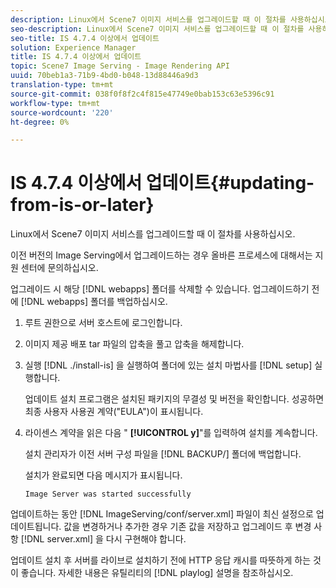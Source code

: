 ```yaml
---
description: Linux에서 Scene7 이미지 서비스를 업그레이드할 때 이 절차를 사용하십시오.
seo-description: Linux에서 Scene7 이미지 서비스를 업그레이드할 때 이 절차를 사용하십시오.
seo-title: IS 4.7.4 이상에서 업데이트
solution: Experience Manager
title: IS 4.7.4 이상에서 업데이트
topic: Scene7 Image Serving - Image Rendering API
uuid: 70beb1a3-71b9-4bd0-b048-13d88446a9d3
translation-type: tm+mt
source-git-commit: 038f0f8f2c4f815e47749e0bab153c63e5396c91
workflow-type: tm+mt
source-wordcount: '220'
ht-degree: 0%

---
```



# IS 4.7.4 이상에서 업데이트{#updating-from-is-or-later}

Linux에서 Scene7 이미지 서비스를 업그레이드할 때 이 절차를 사용하십시오.

이전 버전의 Image Serving에서 업그레이드하는 경우 올바른 프로세스에 대해서는 지원 센터에 문의하십시오.

업그레이드 시 해당 [!DNL webapps] 폴더를 삭제할 수 있습니다. 업그레이드하기 전에 [!DNL webapps] 폴더를 백업하십시오.

1. 루트 권한으로 서버 호스트에 로그인합니다.
1. 이미지 제공 배포 tar 파일의 압축을 풀고 압축을 해제합니다.
1. 실행 [!DNL ./install-is] 을 실행하여 폴더에 있는 설치 마법사를 [!DNL setup] 실행합니다.

   업데이트 설치 프로그램은 설치된 패키지의 무결성 및 버전을 확인합니다. 성공하면 최종 사용자 사용권 계약(&quot;EULA&quot;)이 표시됩니다.
1. 라이센스 계약을 읽은 다음 &quot; **[!UICONTROL y]**&quot;를 입력하여 설치를 계속합니다.

   설치 관리자가 이전 서버 구성 파일을 [!DNL BACKUP/] 폴더에 백업합니다.

   설치가 완료되면 다음 메시지가 표시됩니다.

   `Image Server was started successfully`

업데이트하는 동안 [!DNL ImageServing/conf/server.xml] 파일이 최신 설정으로 업데이트됩니다. 값을 변경하거나 추가한 경우 기존 값을 저장하고 업그레이드 후 변경 사항 [!DNL server.xml] 을 다시 구현해야 합니다.

업데이트 설치 후 서버를 라이브로 설치하기 전에 HTTP 응답 캐시를 따뜻하게 하는 것이 좋습니다. 자세한 내용은 유틸리티의 [!DNL playlog] 설명을 참조하십시오.
